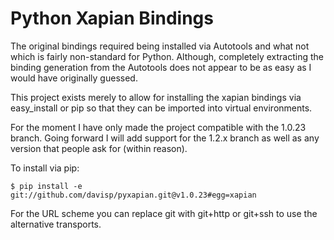 Python Xapian Bindings
======================

The original bindings required being installed via Autotools and what
not which is fairly non-standard for Python. Although, completely
extracting the binding generation from the Autotools does not appear
to be as easy as I would have originally guessed.

This project exists merely to allow for installing the xapian bindings
via easy_install or pip so that they can be imported into virtual
environments.

For the moment I have only made the project compatible with the 1.0.23
branch. Going forward I will add support for the 1.2.x branch as well
as any version that people ask for (within reason).

To install via pip:

    $ pip install -e git://github.com/davisp/pyxapian.git@v1.0.23#egg=xapian

For the URL scheme you can replace git with git+http or git+ssh to use
the alternative transports.
